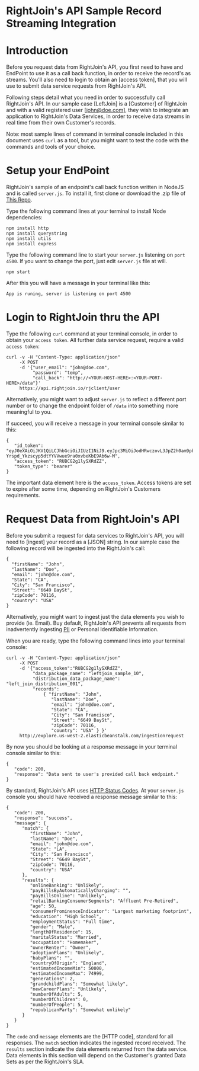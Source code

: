 # RightJoin's API Sample Record Streaming Integration

Introduction
============
Before you request data from RightJoin's API, you first need to have and EndPoint to use it as a call back function, in order to receive the record's as streams. You'll also need to login to obtain an [access token], that you will use to submit data service requests from RightJoin's API.

Following steps detail what you need in order to successfully call RightJoin's API. In our sample case [LeftJoin] is a [Customer] of RightJoin and with a valid registered user [john@doe.com], they wish to integrate an application to RightJoin's Data Services, in order to receive data streams in real time from their own Customer's records.

Note: most sample lines of command in terminal console included in this document uses `curl` as a tool, but you might want to test the code with the commands and tools of your choice.

Setup your EndPoint
===================
RightJoin's sample of an endpoint's call back function written in NodeJS and is called `server.js`.
To install it, first clone or download the .zip file of [This Repo](https://github.com/rightjoinsdk/sample_endpoint).

Type the following command lines at your terminal to install Node dependencies:
```
npm install http
npm install querystring
npm install utils
npm install express
```

Type the following command line to start your `server.js` listening on `port 4500`. If you want to change the port, just edit `server.js` file at will.

```
npm start
```
After this you will have a message in your terminal like this:
```
App is runing, server is listening on port 4500
```

Login to RightJoin thru the API
===============================
Type the following `curl` command at your terminal console, in order to obtain your `access token`. All further data service request, require a valid `access token`:

```
curl -v -H "Content-Type: application/json"
     -X POST
     -d '{"user_email": "john@doe.com",
          "password": "temp",
          "call_back": "http://<YOUR-HOST-HERE>:<YOUR-PORT-HERE>/data"}'
     https://api.rightjoin.io/rjclient/user
```
Alternatively, you might want to adjust `server.js` to reflect a different port number or to change the endpoint folder of `/data` into something more meaningful to you.

If succeed, you will receive a message in your terminal console similar to this:
```
{
   "id_token": "eyJ0eXAiOiJKV1QiLCJhbGciOiJIUzI1NiJ9.eyJpc3MiOiJodHRwczovL3JpZ2h0am9pbi5hdXRoMC5jb20vIiwic3ViIjoiYXV0aDB8NTdjZGQwMjAyZmRmODIyOTI3MzZkYTZhIiwiYXVkIjoiT2hxTFdldmcwZndFVGIwRmRvZmU0ejRhNDd5dHFPVHQiLCJleHAiOjE0OTI3Mjg4NzEsImlhdCI6MTQ5MjY5Mjg3MX0.U-Yrspd_Ykzscyp5dtYYVVwue9ra0xvbeKbE9Ab6w-M",
   "access_token": "RUBCG2g1lySXRdZZ",
   "token_type": "bearer"
}
```
The important data element here is the `access_token`. Access tokens are set to expire after some time, depending on RightJoin's Customers requirements.

Request Data from RightJoin's API
=================================
Before you submit a request for data services to RightJoin's API, you will need to [ingest] your record as a [JSON] string. In our sample case the following record will be ingested into the RightJoin's call:
```
{
  "firstName": "John",    
  "lastName": "Doe",    
  "email": "john@doe.com",    
  "State": "CA",    
  "City": "San Francisco",    
  "Street": "6649 BaySt",    
  "zipCode": 70116,    
  "country": "USA"
}
```
Alternatively, you might want to ingest just the data elements you wish to provide (ie. Email). Buy default, RightJoin's API prevents all requests from inadvertently ingesting [PII](https://en.wikipedia.org/wiki/Personally_identifiable_information) or Personal Identifiable Information.

When you are ready, type the following command lines into your terminal console:
```
curl -v -H "Content-Type: application/json"
     -X POST
     -d '{"access_token":"RUBCG2g1lySXRdZZ",
          "data_package_name": "leftjoin_sample_10",
          "distribution_data_package_name": "left_join_distribution_001",
          "records":
              { "firstName": "John",    
                 "lastName": "Doe",    
                 "email": "john@doe.com",    
                 "State": "CA",    
                 "City": "San Francisco",    
                 "Street": "6649 BaySt",    
                 "zipCode": 70116,    
                 "country": "USA" } }'
     http://explore.us-west-2.elasticbeanstalk.com/ingestionrequest
```
By now you should be looking at a response message in your terminal console similar to this:
```
{
   "code": 200,
   "response": "Data sent to user's provided call back endpoint."
}
```
By standard, RightJoin's API uses [HTTP Status Codes](https://en.wikipedia.org/wiki/List_of_HTTP_status_codes).
At your `server.js` console you should have received a response message similar to this:
```
{
   "code": 200,
   "response": "success",
   "message": {
      "match": {
         "firstName": "John",
         "lastName": "Doe",
         "email": "john@doe.com",
         "State": "LA",
         "City": "San Francisco",
         "Street": "6649 BaySt",
         "zipCode": 70116,
         "country": "USA"
      },
      "results": {
         "onlineBanking": "Unlikely",
         "payBillsByAutomaticallyCharging": "",
         "payBillsOnline": "Unlikely",
         "retailBankingConsumerSegments": "Affluent Pre-Retired",
         "age": 50,
         "consumerProminenceIndicator": "Largest marketing footprint",
         "education": "High School",
         "employmentStatus": "Full time",
         "gender": "Male",
         "lengthOfResidence": 15,
         "maritalStatus": "Married",
         "occupation": "Homemaker",
         "ownerRenter": "Owner",
         "adoptionPlans": "Unlikely",
         "babyPlans": "",
         "countryOfOrigin": "England",
         "estimatedIncomeMin": 50000,
         "estimatedIncomeMax": 74999,
         "generations": 2,
         "grandchildPlans": "Somewhat likely",
         "newCareerPlans": "Unlikely",
         "numberOfAdults": 5,
         "numberOfChildren": 0,
         "numberOfPeople": 5,
         "republicanParty": "Somewhat unlikely"
      }
   }
}
```
The `code` and `message` elements are the [HTTP code], standard for all responses.
The `match` section indicates the ingested record received.
The `results` section indicate the data elements returned from the data service. Data elements in this section will depend on the Customer's granted Data Sets as per the RightJoin's SLA.
